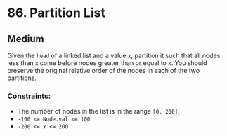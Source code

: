 # 86. Partition List

## Medium

Given the `head` of a linked list and a value `x`, partition it such that all nodes less than `x` come before nodes
greater than or equal to `x`. You should preserve the original relative order of the nodes in each of the two
partitions.

### Constraints:

- The number of nodes in the list is in the range `[0, 200]`.
- `-100 <= Node.val <= 100`
- `-200 <= x <= 200`
